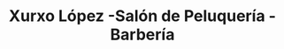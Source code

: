 ---
title: "Xurxo López -Salón de Peluquería - Barbería"
url: /santiago-de-compostela/xurxo-lopez-salon-de-peluqueria-barberia/
shop: Friseur
---